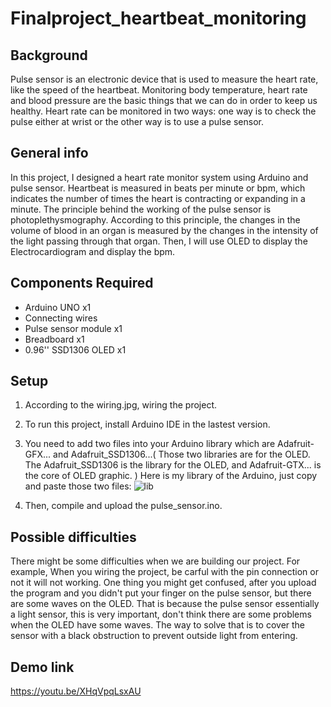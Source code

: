 # Finalproject_heartbeat_monitoring

## Background
Pulse sensor is an electronic device that is used to measure the heart rate, like the speed of the heartbeat. Monitoring body temperature, heart rate and blood pressure are the basic things that we can do in order to keep us healthy. Heart rate can be monitored in two ways: one way is to check the pulse either at wrist or the other way is to use a pulse sensor.

## General info
In this project, I designed a heart rate monitor system using Arduino and pulse sensor. Heartbeat is measured in beats per minute or bpm, which indicates the number of times the heart is contracting or expanding in a minute. The principle behind the working of the pulse sensor is photoplethysmography. According to this principle, the changes in the volume of blood in an organ is measured by the changes in the intensity of the light passing through that organ. Then, I will use OLED to display the Electrocardiogram and display the bpm.
	
## Components Required
* Arduino UNO x1
* Connecting wires
* Pulse sensor module x1
* Breadboard x1
* 0.96'' SSD1306 OLED x1

## Setup
1. According to the wiring.jpg, wiring the project.
2. To run this project, install Arduino IDE in the lastest version.
3. You need to add two files into your Arduino library which are Adafruit-GFX... and Adafruit_SSD1306...( Those two libraries are for the OLED. The Adafruit_SSD1306 is the library for the OLED, and Adafruit-GTX... is the core of OLED graphic. ) Here is my library of the Arduino, just copy and paste those two files:
![lib](https://user-images.githubusercontent.com/50026415/115553095-979d3080-a2df-11eb-9373-cd9a6823bc4a.PNG)

4. Then, compile and upload the pulse_sensor.ino.

## Possible difficulties
There might be some difficulties when we are building our project. For example, When you wiring the project, be carful with the pin connection or not it will not working.     One thing you might get confused, after you upload the program and you didn't put your finger on the pulse sensor, but there are some waves on the OLED. That is because the pulse sensor essentially a light sensor, this is very important, don't think there are some problems when the OLED have some waves. The way to solve that is to cover the sensor with a black obstruction to prevent outside light from entering. 

## Demo link
https://youtu.be/XHqVpqLsxAU
